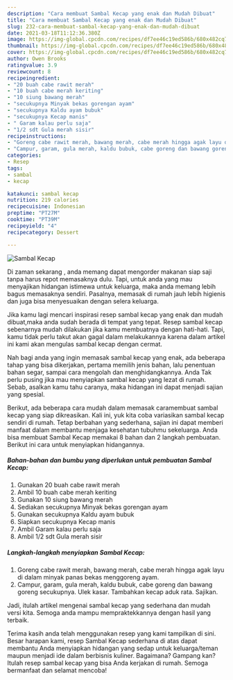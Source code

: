 ```yaml
---
description: "Cara membuat Sambal Kecap yang enak dan Mudah Dibuat"
title: "Cara membuat Sambal Kecap yang enak dan Mudah Dibuat"
slug: 232-cara-membuat-sambal-kecap-yang-enak-dan-mudah-dibuat
date: 2021-03-18T11:12:36.380Z
image: https://img-global.cpcdn.com/recipes/df7ee46c19ed586b/680x482cq70/sambal-kecap-foto-resep-utama.jpg
thumbnail: https://img-global.cpcdn.com/recipes/df7ee46c19ed586b/680x482cq70/sambal-kecap-foto-resep-utama.jpg
cover: https://img-global.cpcdn.com/recipes/df7ee46c19ed586b/680x482cq70/sambal-kecap-foto-resep-utama.jpg
author: Owen Brooks
ratingvalue: 3.9
reviewcount: 8
recipeingredient:
- "20 buah cabe rawit merah"
- "10 buah cabe merah keriting"
- "10 siung bawang merah"
- "secukupnya Minyak bekas gorengan ayam"
- "secukupnya Kaldu ayam bubuk"
- "secukupnya Kecap manis"
- " Garam kalau perlu saja"
- "1/2 sdt Gula merah sisir"
recipeinstructions:
- "Goreng cabe rawit merah, bawang merah, cabe merah hingga agak layu di dalam minyak panas bekas menggoreng ayam."
- "Campur, garam, gula merah, kaldu bubuk, cabe goreng dan bawang goreng secukupnya. Ulek kasar. Tambahkan kecap aduk rata. Sajikan."
categories:
- Resep
tags:
- sambal
- kecap

katakunci: sambal kecap 
nutrition: 219 calories
recipecuisine: Indonesian
preptime: "PT27M"
cooktime: "PT39M"
recipeyield: "4"
recipecategory: Dessert

---
```



![Sambal Kecap](https://img-global.cpcdn.com/recipes/df7ee46c19ed586b/680x482cq70/sambal-kecap-foto-resep-utama.jpg)

Di zaman  sekarang , anda memang dapat mengorder makanan siap saji tanpa harus repot memasaknya dulu. Tapi, untuk anda yang mau menyajikan hidangan istimewa untuk keluarga, maka anda memang lebih bagus memasaknya sendiri. Pasalnya, memasak di rumah jauh lebih higienis dan juga bisa menyesuaikan dengan selera keluarga.

Jika kamu lagi mencari inspirasi resep sambal kecap yang enak dan mudah dibuat,maka anda sudah berada di tempat yang tepat. Resep sambal kecap  sebenarnya mudah dilakukan jika kamu membuatnya dengan hati-hati. Tapi, kamu tidak perlu takut akan gagal dalam melakukannya 
karena dalam artikel ini kami akan mengulas sambal kecap dengan cermat.  



Nah bagi anda yang ingin memasak sambal kecap yang enak, ada beberapa tahap yang bisa dikerjakan, pertama memilih jenis bahan, lalu penentuan bahan segar, sampai cara mengolah dan menghidangkannya. Anda Tak perlu pusing jika mau menyiapkan sambal kecap yang lezat di rumah. Sebab, asalkan kamu  tahu caranya, maka hidangan ini dapat menjadi sajian yang spesial.

Berikut, ada beberapa cara mudah dalam memasak caramembuat sambal kecap yang siap dikreasikan. Kali ini, yuk kita coba variasikan sambal kecap sendiri di rumah. Tetap berbahan yang sederhana, sajian ini dapat memberi manfaat dalam membantu menjaga kesehatan tubuhmu sekeluarga. Anda bisa membuat Sambal Kecap memakai 8 bahan dan 2 langkah pembuatan. Berikut ini cara untuk menyiapkan hidangannya.

<!--inarticleads1-->

##### Bahan-bahan dan bumbu yang diperlukan untuk pembuatan Sambal Kecap:

1. Gunakan 20 buah cabe rawit merah
1. Ambil 10 buah cabe merah keriting
1. Gunakan 10 siung bawang merah
1. Sediakan secukupnya Minyak bekas gorengan ayam
1. Gunakan secukupnya Kaldu ayam bubuk
1. Siapkan secukupnya Kecap manis
1. Ambil  Garam kalau perlu saja
1. Ambil 1/2 sdt Gula merah sisir




<!--inarticleads2-->

##### Langkah-langkah menyiapkan Sambal Kecap:

1. Goreng cabe rawit merah, bawang merah, cabe merah hingga agak layu di dalam minyak panas bekas menggoreng ayam.
1. Campur, garam, gula merah, kaldu bubuk, cabe goreng dan bawang goreng secukupnya. Ulek kasar. Tambahkan kecap aduk rata. Sajikan.




Jadi, itulah artikel mengenai  sambal kecap  yang sederhana dan mudah versi kita. Semoga anda mampu mempraktekkannya dengan hasil yang terbaik. 

Terima kasih anda telah menggunakan resep yang kami tampilkan di sini. Besar harapan kami, resep  Sambal Kecap sederhana di atas dapat membantu Anda menyiapkan hidangan yang sedap untuk keluarga/teman maupun menjadi ide dalam berbisnis kuliner. Bagaimana? Gampang kan? Itulah resep sambal kecap yang bisa Anda kerjakan di rumah. Semoga bermanfaat dan selamat mencoba!


